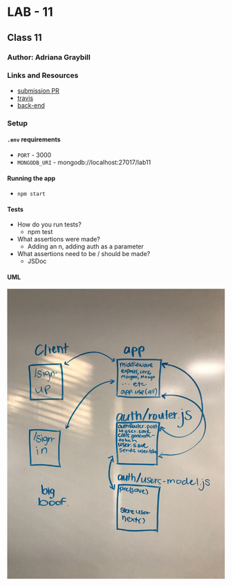 # LAB - 11

## Class 11

### Author: Adriana Graybill

### Links and Resources
* [submission PR](http://xyz.com)
* [travis](http://xyz.com)
* [back-end](http://xyz.com)

### Setup
#### `.env` requirements
* `PORT` - 3000
* `MONGODB_URI` - mongodb://localhost:27017/lab11

#### Running the app
* `npm start`
  
#### Tests
* How do you run tests?
  * npm test
* What assertions were made?
  * Adding an n, adding auth as a parameter
* What assertions need to be / should be made?
  * JSDoc

#### UML
![Picture](./assets/code-11.jpg "Whiteboard")

